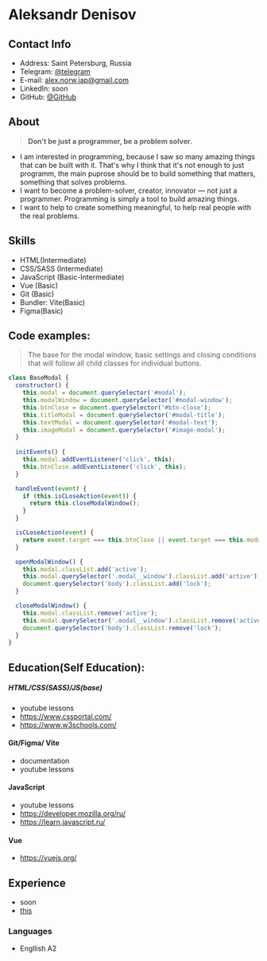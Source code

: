 # Aleksandr Denisov 


## Contact Info

 - Address: Saint Petersburg, Russia
 - Telegram: [@telegram](https://t.me/)
 - E-mail: alex.norw.jap@gmail.com
 - LinkedIn: soon
 - GitHub: [@GitHub](https://github.com/alexnorwjap)

## About

>**Don’t be just a programmer, be a problem solver.**

- I am interested in programming, because I saw so many amazing things that can be built with it.
That's why I think that it's not enough to just programm, the main puprose should be to build something that matters, something that solves problems.
- I want to become a problem-solver, creator, innovator — not just a programmer. Programming is simply a tool to build amazing things.
- I want to help to create something meaningful, to help real people with the real problems.


## Skills
- HTML(Intermediate)
- CSS/SASS (Intermediate)
- JavaScript (Basic-Intermediate)
- Vue (Basic)
- Git (Basic)
- Bundler: Vite(Basic)
- Figma(Basic)


## Code examples:
>The base for the modal window, basic settings and closing conditions that will follow all child classes for individual buttons.

```javascript
class BaseModal {
  constructor() {
    this.modal = document.querySelector('#modal');
    this.modalWindow = document.querySelector('#modal-window');
    this.btnClose = document.querySelector('#btn-close');
    this.titleModal = document.querySelector('#modal-title');
    this.textModal = document.querySelector('#modal-text');
    this.imageModal = document.querySelector('#image-modal');
  }
  
  initEvents() {
    this.modal.addEventListener('click', this);
    this.btnClose.addEventListener('click', this);
  }

  handleEvent(event) {
    if (this.isCLoseAction(event)) {
      return this.closeModalWindow();
    }
  }

  isCLoseAction(event) {
    return event.target === this.btnClose || event.target === this.modal;
  }

  openModalWindow() {
    this.modal.classList.add('active');
    this.modal.querySelector('.modal__window').classList.add('active');
    document.querySelector('body').classList.add('lock');
  }

  closeModalWindow() {
    this.modal.classList.remove('active');
    this.modal.querySelector('.modal__window').classList.remove('active');
    document.querySelector('body').classList.remove('lock');
  }
}
```


## Education(Self Education):

##### HTML/CSS(SASS)/JS(base)
- youtube lessons
- https://www.cssportal.com/
- https://www.w3schools.com/

#### Git/Figma/ Vite
- documentation
- youtube lessons

#### JavaScript
- youtube lessons
- https://developer.mozilla.org/ru/
- https://learn.javascript.ru/

#### Vue
- https://vuejs.org/


## Experience

- soon
- [this](https://alexnorwjap.github.io/rsschool-cv/cv)

###	Languages

-	Engllish A2
